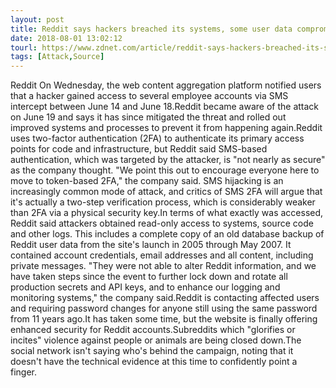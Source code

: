 ```yaml
---
layout: post
title: Reddit says hackers breached its systems, some user data compromised
date: 2018-08-01 13:02:12
tourl: https://www.zdnet.com/article/reddit-says-hackers-breached-its-systems-some-user-data-compromised/
tags: [Attack,Source]
---
```

Reddit On Wednesday, the web content aggregation platform notified users that a hacker gained access to several employee accounts via SMS intercept between June 14 and June 18.Reddit became aware of the attack on June 19 and says it has since mitigated the threat and rolled out improved systems and processes to prevent it from happening again.Reddit uses two-factor authentication (2FA) to authenticate its primary access points for code and infrastructure, but Reddit said SMS-based authentication, which was targeted by the attacker, is "not nearly as secure" as the company thought. "We point this out to encourage everyone here to move to token-based 2FA," the company said. SMS hijacking is an increasingly common mode of attack, and critics of SMS 2FA will argue that it's actually a two-step verification process, which is considerably weaker than 2FA via a physical security key.In terms of what exactly was accessed, Reddit said attackers obtained read-only access to systems, source code and other logs. This includes a complete copy of an old database backup of Reddit user data from the site's launch in 2005 through May 2007. It contained account credentials, email addresses and all content, including private messages. "They were not able to alter Reddit information, and we have taken steps since the event to further lock down and rotate all production secrets and API keys, and to enhance our logging and monitoring systems," the company said.Reddit is contacting affected users and requiring password changes for anyone still using the same password from 11 years ago.It has taken some time, but the website is finally offering enhanced security for Reddit accounts.Subreddits which "glorifies or incites" violence against people or animals are being closed down.The social network isn't saying who's behind the campaign, noting that it doesn't have the technical evidence at this time to confidently point a finger.